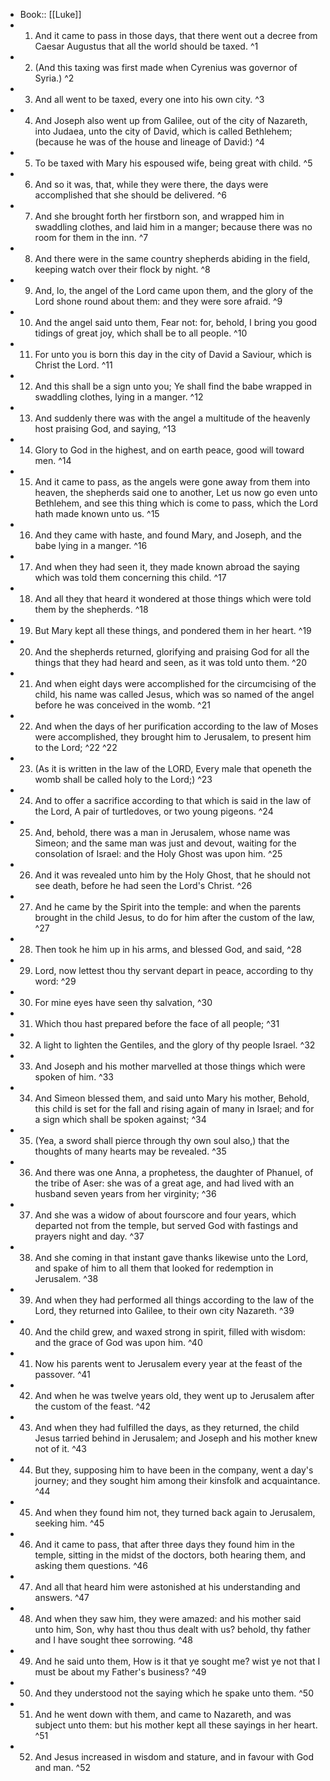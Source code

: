 - Book:: [[Luke]]
- 1. And it came to pass in those days, that there went out a decree from Caesar Augustus that all the world should be taxed. ^1
- 2. (And this taxing was first made when Cyrenius was governor of Syria.) ^2
- 3. And all went to be taxed, every one into his own city. ^3
- 4. And Joseph also went up from Galilee, out of the city of Nazareth, into Judaea, unto the city of David, which is called Bethlehem; (because he was of the house and lineage of David:) ^4
- 5. To be taxed with Mary his espoused wife, being great with child. ^5
- 6. And so it was, that, while they were there, the days were accomplished that she should be delivered. ^6
- 7. And she brought forth her firstborn son, and wrapped him in swaddling clothes, and laid him in a manger; because there was no room for them in the inn. ^7
- 8. And there were in the same country shepherds abiding in the field, keeping watch over their flock by night. ^8
- 9. And, lo, the angel of the Lord came upon them, and the glory of the Lord shone round about them: and they were sore afraid. ^9
- 10. And the angel said unto them, Fear not: for, behold, I bring you good tidings of great joy, which shall be to all people. ^10
- 11. For unto you is born this day in the city of David a Saviour, which is Christ the Lord. ^11
- 12. And this shall be a sign unto you; Ye shall find the babe wrapped in swaddling clothes, lying in a manger. ^12
- 13. And suddenly there was with the angel a multitude of the heavenly host praising God, and saying, ^13
- 14. Glory to God in the highest, and on earth peace, good will toward men. ^14
- 15. And it came to pass, as the angels were gone away from them into heaven, the shepherds said one to another, Let us now go even unto Bethlehem, and see this thing which is come to pass, which the Lord hath made known unto us. ^15
- 16. And they came with haste, and found Mary, and Joseph, and the babe lying in a manger. ^16
- 17. And when they had seen it, they made known abroad the saying which was told them concerning this child. ^17
- 18. And all they that heard it wondered at those things which were told them by the shepherds. ^18
- 19. But Mary kept all these things, and pondered them in her heart. ^19
- 20. And the shepherds returned, glorifying and praising God for all the things that they had heard and seen, as it was told unto them. ^20
- 21. And when eight days were accomplished for the circumcising of the child, his name was called Jesus, which was so named of the angel before he was conceived in the womb. ^21
- 22. And when the days of her purification according to the law of Moses were accomplished, they brought him to Jerusalem, to present him to the Lord; ^22 ^22
- 23. (As it is written in the law of the LORD, Every male that openeth the womb shall be called holy to the Lord;) ^23
- 24. And to offer a sacrifice according to that which is said in the law of the Lord, A pair of turtledoves, or two young pigeons. ^24
- 25. And, behold, there was a man in Jerusalem, whose name was Simeon; and the same man was just and devout, waiting for the consolation of Israel: and the Holy Ghost was upon him. ^25
- 26. And it was revealed unto him by the Holy Ghost, that he should not see death, before he had seen the Lord's Christ. ^26
- 27. And he came by the Spirit into the temple: and when the parents brought in the child Jesus, to do for him after the custom of the law, ^27
- 28. Then took he him up in his arms, and blessed God, and said, ^28
- 29. Lord, now lettest thou thy servant depart in peace, according to thy word: ^29
- 30. For mine eyes have seen thy salvation, ^30
- 31. Which thou hast prepared before the face of all people; ^31
- 32. A light to lighten the Gentiles, and the glory of thy people Israel. ^32
- 33. And Joseph and his mother marvelled at those things which were spoken of him. ^33
- 34. And Simeon blessed them, and said unto Mary his mother, Behold, this child is set for the fall and rising again of many in Israel; and for a sign which shall be spoken against; ^34
- 35. (Yea, a sword shall pierce through thy own soul also,) that the thoughts of many hearts may be revealed. ^35
- 36. And there was one Anna, a prophetess, the daughter of Phanuel, of the tribe of Aser: she was of a great age, and had lived with an husband seven years from her virginity; ^36
- 37. And she was a widow of about fourscore and four years, which departed not from the temple, but served God with fastings and prayers night and day. ^37
- 38. And she coming in that instant gave thanks likewise unto the Lord, and spake of him to all them that looked for redemption in Jerusalem. ^38
- 39. And when they had performed all things according to the law of the Lord, they returned into Galilee, to their own city Nazareth. ^39
- 40. And the child grew, and waxed strong in spirit, filled with wisdom: and the grace of God was upon him. ^40
- 41. Now his parents went to Jerusalem every year at the feast of the passover. ^41
- 42. And when he was twelve years old, they went up to Jerusalem after the custom of the feast. ^42
- 43. And when they had fulfilled the days, as they returned, the child Jesus tarried behind in Jerusalem; and Joseph and his mother knew not of it. ^43
- 44. But they, supposing him to have been in the company, went a day's journey; and they sought him among their kinsfolk and acquaintance. ^44
- 45. And when they found him not, they turned back again to Jerusalem, seeking him. ^45
- 46. And it came to pass, that after three days they found him in the temple, sitting in the midst of the doctors, both hearing them, and asking them questions. ^46
- 47. And all that heard him were astonished at his understanding and answers. ^47
- 48. And when they saw him, they were amazed: and his mother said unto him, Son, why hast thou thus dealt with us? behold, thy father and I have sought thee sorrowing. ^48
- 49. And he said unto them, How is it that ye sought me? wist ye not that I must be about my Father's business? ^49
- 50. And they understood not the saying which he spake unto them. ^50
- 51. And he went down with them, and came to Nazareth, and was subject unto them: but his mother kept all these sayings in her heart. ^51
- 52. And Jesus increased in wisdom and stature, and in favour with God and man. ^52
